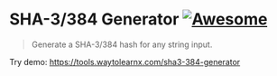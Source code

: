 # SHA-3/384 Generator [![Awesome](https://cdn.rawgit.com/sindresorhus/awesome/d7305f38d29fed78fa85652e3a63e154dd8e8829/media/badge.svg)](https://github.com/sindresorhus/awesome)

>Generate a SHA-3/384 hash for any string input.

Try demo: https://tools.waytolearnx.com/sha3-384-generator
